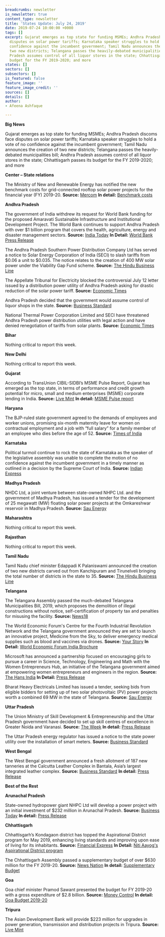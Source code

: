 ```yaml
---
breadcrumbs: newsletter
is_newsletter: true
content_type: newsletter
title: 'States Update: July 24, 2019'
date: 2019-07-24 10:00:00 +0000
tags: []
excerpt: Gujarat emerges as top state for funding MSMEs; Andhra Pradesh discoms face
  disputes on solar power tariffs; Karnataka speaker struggles to hold a vote of no
  confidence against the incumbent government; Tamil Nadu announces the creation of
  two new districts; Telangana passes the heavily-debated municipalities bill; Andhra
  Pradesh assumes control of all liquor stores in the state; Chhattisgarh passes its
  budget for the FY 2019-2020; and more
states: []
sectors: []
subsectors: []
is_featured: false
feature_image: ''
feature_image_credit: ''
sources: []
details: []
author:
- Afeena Ashfaque

---
```

**Big News**

Gujarat emerges as top state for funding MSMEs; Andhra Pradesh discoms face disputes on solar power tariffs; Karnataka speaker struggles to hold a vote of no confidence against the incumbent government; Tamil Nadu announces the creation of two new districts; Telangana passes the heavily-debated municipalities bill; Andhra Pradesh assumes control of all liquor stores in the state; Chhattisgarh passes its budget for the FY 2019-2020; and more

**Center – State relations**

The Ministry of New and Renewable Energy has notified the new benchmark costs for grid-connected rooftop solar power projects for the financial year (FY) 2019-20. **Source:** [Mercom](https://mercomindia.com/mnre-rooftop-solar-benchmark-costs/) **In detail:** [Benchmark costs](https://mnre.gov.in/sites/default/files/uploads/benchmark%20cost%202019-20%20%281%29.pdf)

**Andhra Pradesh**

The government of India withdrew its request for World Bank funding for the proposed Amaravati Sustainable Infrastructure and Institutional Development Project. The World Bank continues to support Andhra Pradesh with over $1 billion program that covers the health, agriculture, energy and disaster management sectors. **Source:** [India Today](https://www.indiatoday.in/business/story/india-withdrew-request-for-financing-amaravati-project-world-bank-1572038-2019-07-22) **In Detail:** [World Bank Press Release](https://www.worldbank.org/en/news/press-release/2019/07/21/world-bank-andhra-pradesh-amaravati)

The Andhra Pradesh Southern Power Distribution Company Ltd has served a notice to Solar Energy Corporation of India (SECI) to slash tariffs from $0.06 a unit to $0.035. The notice relates to the creation of 400 MW solar power under the Viability Gap Fund scheme. **Source:** [The Hindu Business Line](https://www.thehindubusinessline.com/economy/ap-discom-asks-solar-energy-corp-developers-to-slash-tariff-to-244unit/article28564051.ece)

The Appellate Tribunal for Electricity blocked the controversial July 12 letter issued by a distribution power utility of Andhra Pradesh asking for drastic reduction of the solar power tariff. **Source:** [Economic Times](https://economictimes.indiatimes.com/industry/energy/power/aptel-stays-ap-discoms-letter-on-tariff-cuts-to-3-greenko-units/articleshow/70269676.cms)

Andhra Pradesh decided that the government would assume control of liquor shops in the state. **Source:** [Business Standard](https://www.business-standard.com/article/economy-policy/andhra-pradesh-government-decides-to-take-over-retail-liquor-business-119071801143_1.html)

National Thermal Power Corporation Limited and SECI have threatened Andhra Pradesh power distribution utilities with legal action and have denied renegotiation of tariffs from solar plants. **Source:** [Economic Times](https://economictimes.indiatimes.com/industry/energy/power/ntpc-seci-warn-andhra-of-legal-action-for-non-payment-of-power-bill/articleshow/70323234.cms)

**Bihar**

Nothing critical to report this week.

**New Delhi**

Nothing critical to report this week.

**Gujarat**

According to TransUnion CIBIL-SIDBI’s MSME Pulse Report, Gujarat has emerged as the top state, in terms of performance and credit growth potential for micro, small and medium enterprises (MSME) corporate lending in India. **Source:** [Live Mint](https://www.livemint.com/politics/policy/msme-lending-gujarat-again-tops-credit-lending-list-maharashtra-plunges-to-9th-1563457371130.html) **In detail:** [MSME Pulse report](https://sidbi.in/files/announcements/report-msme-pulse-june-2019.pdf)

**Haryana**

The BJP-ruled state government agreed to the demands of employees and worker unions, promising six-month maternity leave for women on contractual employment and a job with “full salary” for a family member of an employee who dies before the age of 52. **Source:** [Times of India](https://timesofindia.indiatimes.com/city/chandigarh/haryana-accepts-demands-on-contract-workers-maternity-leave-service-terms/articleshowprint/70312547.cms)

**Karnataka**

Political turmoil continue to rock the state of Karnataka as the speaker of the legislative assembly was unable to complete the motion of no confidence against the incumbent government in a timely manner as outlined in a decision by the Supreme Court of India. **Source:** [Indian Express](https://indianexpress.com/article/india/karnataka-floor-test-live-updates-kumaraswamy-congress-jds-bjp-sc-5840960/)

**Madhya Pradesh**

NHDC Ltd, a joint venture between state-owned NHPC Ltd. and the government of Madhya Pradesh, has issued a tender for the development of 25 megawatt (MW) floating solar power projects at the Omkareshwar reservoir in Madhya Pradesh. **Source:** [Sau Energy](https://www.saurenergy.com/solar-energy-news/nhdc-epc-contractors-25-mw-floating-solar-projects)

**Maharashtra**

Nothing critical to report this week.

**Rajasthan**

Nothing critical to report this week.

**Tamil Nadu**

Tamil Nadu chief minister Edappadi K Palaniswami announced the creation of two new districts carved out from Kanchipuram and Tirunelveli bringing the total number of districts in the state to 35. **Source:** [The Hindu Business Line](https://www.thehindubusinessline.com/news/national/tn-cm-announces-formation-of-two-new-districts/article28563100.ece)

**Telangana**

The Telangana Assembly passed the much-debated Telangana Municipalities Bill, 2019, which proposes the demolition of illegal constructions without notice, self-certification of property tax and penalties for misusing the facility. **Source:** [News18](https://www.news18.com/news/india/telangana-assembly-passes-municipalities-bill-to-check-illegal-constructions-land-grabs-2238339.html)

The World Economic Forum's Centre for the Fourth Industrial Revolution Network and the Telangana government announced they are set to launch an innovative project, Medicine from the Sky, to deliver emergency medical supplies such as blood and vaccines via drones. **Source:** [Your Story](https://yourstory.com/2019/07/drones-healthcare-telangana-govt-world-economic-forum) **In Detail:** [World Economic Forum India Brochure](https://weforum.ent.box.com/v/C4IR-India)

Microsoft has announced a partnership focused on encouraging girls to pursue a career in Science, Technology, Engineering and Math with the Women Entrepreneurs Hub, an initiative of the Telangana government aimed at empowering women entrepreneurs and engineers in the region. **Source:** [The Hans India](https://www.thehansindia.com/telangana/microsoft-partners-with-telanganas-we-hub-548244) **In Detail:** [Press Release](https://news.microsoft.com/en-in/microsoft-partners-government-telangana-women-entrepreneurs-hub/)

Bharat Heavy Electricals Limited has issued a tender, seeking bids from eligible bidders for setting up of two solar photovoltaic (PV) power projects worth a combined 69 MW in the state of Telangana. **Source:** [Sau Energy](https://www.saurenergy.com/solar-energy-news/bhel-tender-solar-projects-69-mw-telangana)

**Uttar Pradesh**

The Union Ministry of Skill Development & Entrepreneurship and the Uttar Pradesh government have decided to set up skill centres of excellence in Greater Noida and Varanasi. **Source:** [The Week](https://www.theweek.in/wire-updates/business/2019/07/20/dcm13-up-skill-centres.html) **In detail:** [Press Release](http://pib.nic.in/newsite/PrintRelease.aspx?relid=192027)

The Uttar Pradesh energy regulator has issued a notice to the state power utility over the installation of smart meters. **Source:** [Business Standard](https://www.business-standard.com/article/economy-policy/up-power-utility-faces-heat-for-installing-3g-smart-meters-in-the-age-of-4g-119071601003_1.html)

**West Bengal**

The West Bengal government announced a fresh allotment of 187 new tanneries at the Calcutta Leather Complex in Bantala, Asia’s largest integrated leather complex. **Source:** [Business Standard](https://www.business-standard.com/article/economy-policy/bengal-allots-70-acres-of-land-to-187-new-tanneries-in-bantala-leather-hub-119071800775_1.html) **In detail:** [Press Release](https://www.wb.gov.in/upload/MCLNEWS-190717131345974.pdf)

**Best of the Rest**

**Arunachal Pradesh**

State-owned hydropower giant NHPC Ltd will develop a power project with an initial investment of $232 million in Arunachal Pradesh. **Source:** [Business Today](https://www.businesstoday.in/current/economy-politics/nhpc-indias-largest-hydropower-project-arunachal-pradesh-cabinet-approval-dibang-power-project/story/365882.html) **In detail:** [Press Release](http://pib.nic.in/PressReleaseIframePage.aspx?PRID=1579129)

**Chhattisgarh**

Chhattisgarh’s Kondagaon district has topped the Aspirational District program for May 2019, enhancing living standards and improving upon ease of living for its inhabitants. **Source:** [Financial Express](https://www.financialexpress.com/economy/chhattisgarh-district-improves-most-on-ease-of-living-tops-niti-aayogs-aspirational-district-ranking/1648242/) **In Detail:** [Niti Aayog's Aspirational District program](https://niti.gov.in/writereaddata/files/document_publication/FirstDeltaRanking-of-Aspirational-Districts.pdf)

The Chhattisgarh Assembly passed a supplementary budget of over $630 million for the FY 2019-20. **Source:** [News Nation](https://www.newsnation.in/india-news/chhattisgarh-supplementary-budget-of-rs-434152-crore-passed-article-231293.html) **In detail:** [Supplementary Budget](http://finance.cg.gov.in/budget_doc/Supplementry.asp?year=2019&sup_type=1)

**Goa**

Goa chief minister Pramod Sawant presented the budget for FY 2019-20 with a gross expenditure of $2.8 billion. **Source:** [Money Control](https://www.moneycontrol.com/news/business/economy/goa-cm-pramod-sawant-presents-rs-19548-69-crore-budget-4220961.html) **In detail:** [Goa Budget 2019-20](http://goabudget.gov.in/assets/budget/2019-20/budget_glance.pdf)

**Tripura**

The Asian Development Bank will provide $223 million for upgrades in power generation, transmission and distribution projects in Tripura. **Source:** [Live Mint](https://www.livemint.com/news/india/asian-development-bank-to-give-rs-1-540-crore-for-tripura-power-projects-1563458913674.html)
